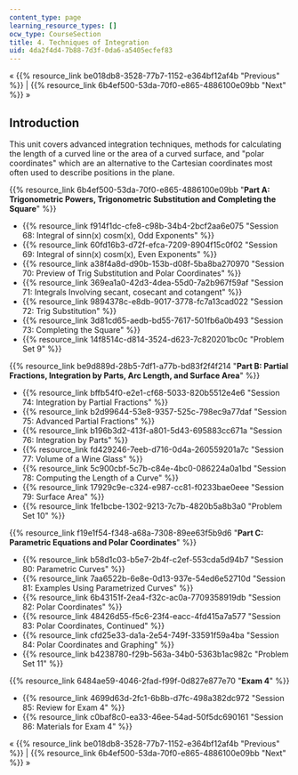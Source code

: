 ```yaml
---
content_type: page
learning_resource_types: []
ocw_type: CourseSection
title: 4. Techniques of Integration
uid: 4da2f4d4-7b88-7d3f-0da6-a5405ecfef83
---
```


« {{% resource_link be018db8-3528-77b7-1152-e364bf12af4b "Previous" %}} | {{% resource_link 6b4ef500-53da-70f0-e865-4886100e09bb "Next" %}} »

Introduction
------------

This unit covers advanced integration techniques, methods for calculating the length of a curved line or the area of a curved surface, and "polar coordinates" which are an alternative to the Cartesian coordinates most often used to describe positions in the plane.

{{% resource_link 6b4ef500-53da-70f0-e865-4886100e09bb "**Part A: Trigonometric Powers, Trigonometric Substitution and Completing the Square**" %}}

*   {{% resource_link f914f1dc-cfe8-c98b-34b4-2bcf2aa6e075 "Session 68: Integral of sinn(x) cosm(x), Odd Exponents" %}}
*   {{% resource_link 60fd16b3-d72f-efca-7209-8904f15c0f02 "Session 69: Integral of sinn(x) cosm(x), Even Exponents" %}}
*   {{% resource_link a38f4a8d-d90b-153b-d08f-5ba8ba270970 "Session 70: Preview of Trig Substitution and Polar Coordinates" %}}
*   {{% resource_link 369ea1a0-42d3-4dea-55d0-7a2b967f59af "Session 71: Integrals Involving secant, cosecant and cotangent" %}}
*   {{% resource_link 9894378c-e8db-9017-3778-fc7a13cad022 "Session 72: Trig Substitution" %}}
*   {{% resource_link 3d81cd65-aedb-bd55-7617-501fb6a0b493 "Session 73: Completing the Square" %}}
*   {{% resource_link 14f8514c-d814-3524-d623-7c820201bc0c "Problem Set 9" %}}

{{% resource_link be9d889d-28b5-7df1-a77b-bd83f2f4f214 "**Part B: Partial Fractions, Integration by Parts, Arc Length, and Surface Area**" %}}

*   {{% resource_link bffb54f0-e2e1-cf68-5033-820b5512e4e6 "Session 74: Integration by Partial Fractions" %}}
*   {{% resource_link b2d99644-53e8-9357-525c-798ec9a77daf "Session 75: Advanced Partial Fractions" %}}
*   {{% resource_link b196b3d2-413f-a801-5d43-695883cc671a "Session 76: Integration by Parts" %}}
*   {{% resource_link fd429246-7eeb-d716-0d4a-260559201a7c "Session 77: Volume of a Wine Glass" %}}
*   {{% resource_link 5c900cbf-5c7b-c84e-4bc0-086224a0a1bd "Session 78: Computing the Length of a Curve" %}}
*   {{% resource_link 17929c9e-c324-e987-cc81-f0233bae0eee "Session 79: Surface Area" %}}
*   {{% resource_link 1fe1bcbe-1302-9213-7c7b-4820b5a8b3a0 "Problem Set 10" %}}

{{% resource_link f19e1f54-f348-a68a-7308-89ee63f5b9d6 "**Part C: Parametric Equations and Polar Coordinates**" %}}

*   {{% resource_link b58d1c03-b5e7-2b4f-c2ef-553cda5d94b7 "Session 80: Parametric Curves" %}}
*   {{% resource_link 7aa6522b-6e8e-0d13-937e-54ed6e52710d "Session 81: Examples Using Parametrized Curves" %}}
*   {{% resource_link 6b43151f-2ea4-f32c-ac0a-7709358919db "Session 82: Polar Coordinates" %}}
*   {{% resource_link 48426d55-f5c6-23f4-eacc-4fd415a7a577 "Session 83: Polar Coordinates, Continued" %}}
*   {{% resource_link cfd25e33-da1a-2e54-749f-33591f59a4ba "Session 84: Polar Coordinates and Graphing" %}}
*   {{% resource_link b4238780-f29b-563a-34b0-5363b1ac982c "Problem Set 11" %}}

{{% resource_link 6484ae59-4046-2fad-f99f-0d827e877e70 "**Exam 4**" %}}

*   {{% resource_link 4699d63d-2fc1-6b8b-d7fc-498a382dc972 "Session 85: Review for Exam 4" %}}
*   {{% resource_link c0baf8c0-ea33-46ee-54ad-50f5dc690161 "Session 86: Materials for Exam 4" %}}

« {{% resource_link be018db8-3528-77b7-1152-e364bf12af4b "Previous" %}} | {{% resource_link 6b4ef500-53da-70f0-e865-4886100e09bb "Next" %}} »